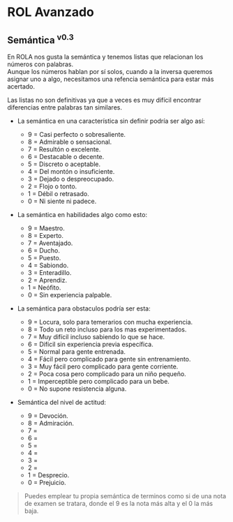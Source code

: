 # ROL Avanzado
## Semántica <sup>v0.3</sup>

En ROLA nos gusta la semántica y tenemos listas que relacionan los números con palabras.<br> 
Aunque los números hablan por sí solos, cuando a la inversa queremos asignar uno a algo, necesitamos una refencia semántica para estar más acertado.

Las listas no son definitivas ya que a veces es muy difícil encontrar diferencias entre palabras tan similares.

* La semántica en una característica sin definir podría ser algo así:
	* 9 = Casi perfecto o sobresaliente.
	* 8 = Admirable o sensacional.
	* 7 = Resultón o excelente.
	* 6 = Destacable o decente.
	* 5 = Discreto o aceptable.
	* 4 = Del montón o insuficiente.
	* 3 = Dejado o despreocupado.
	* 2 = Flojo o tonto.
	* 1 = Débil o retrasado.
	* 0 = Ni siente ni padece.

* La semántica en habilidades algo como esto:
	* 9 = Maestro.
	* 8 = Experto.
	* 7 = Aventajado.
	* 6 = Ducho.
	* 5 = Puesto.
	* 4 = Sabiondo.
	* 3 = Enteradillo.
	* 2 = Aprendiz.
	* 1 = Neófito.
	* 0 = Sin experiencia palpable.

* La semántica para obstaculos podría ser esta:
	* 9 = Locura, solo para temerarios con mucha experiencia.
	* 8 = Todo un reto incluso para los mas experimentados.  
	* 7 = Muy difícil incluso sabiendo lo que se hace.
	* 6 = Difícil sin experiencia previa específica.
	* 5 = Normal para gente entrenada.
	* 4 = Fácil pero complicado para gente sin entrenamiento.
	* 3 = Muy fácil pero complicado para gente corriente.
	* 2 = Poca cosa pero complicado para un niño pequeño.
	* 1 = Imperceptible pero complicado para un bebe.
	* 0 = No supone resistencia alguna.

* Semántica del nivel de actitud:
	* 9 = Devoción.
	* 8 = Admiración.
	* 7 = 
	* 6 = 
	* 5 = 
	* 4 = 
	* 3 = 
	* 2 = 
	* 1 = Desprecio.
	* 0 = Prejuicio.

> Puedes emplear tu propia semántica de terminos como si de una nota de examen se tratara, donde el 9 es la nota más alta y el 0 la más baja.
